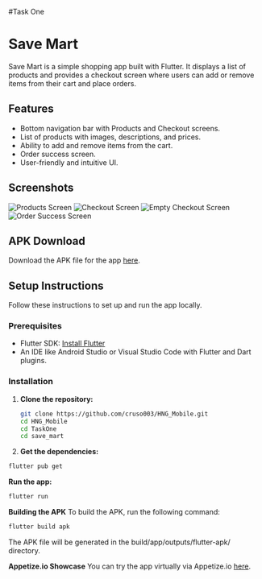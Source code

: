 #Task One
# Save Mart

Save Mart is a simple shopping app built with Flutter. It displays a list of products and provides a checkout screen where users can add or remove items from their cart and place orders.

## Features

- Bottom navigation bar with Products and Checkout screens.
- List of products with images, descriptions, and prices.
- Ability to add and remove items from the cart.
- Order success screen.
- User-friendly and intuitive UI.

## Screenshots

![Products Screen](screenshots/ProductScreen.png)
![Checkout Screen](screenshots/CheckoutScreen.png)
![Empty Checkout Screen](screenshots/EmptyCheckoutScreen.png)
![Order Success Screen](screenshots/OrderSuccessful.png)

## APK Download

Download the APK file for the app [here](https://www.upload-apk.com/en/BfgrXlB91nB5Lxy).

## Setup Instructions

Follow these instructions to set up and run the app locally.

### Prerequisites

- Flutter SDK: [Install Flutter](https://flutter.dev/docs/get-started/install)
- An IDE like Android Studio or Visual Studio Code with Flutter and Dart plugins.

### Installation

1. **Clone the repository:**

   ```bash
   git clone https://github.com/cruso003/HNG_Mobile.git
   cd HNG_Mobile
   cd TaskOne
   cd save_mart
   ```
2. **Get the dependencies:**

```bash
flutter pub get
```
**Run the app:**

```bash
flutter run
```
**Building the APK**
To build the APK, run the following command:

```bash
flutter build apk
```
The APK file will be generated in the build/app/outputs/flutter-apk/ directory.

**Appetize.io Showcase**
You can try the app virtually via Appetize.io [here](https://appetize.io/app/yrhymw75xywgcejafv3cfqfz5u).
